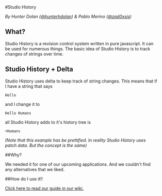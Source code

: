 #Studio History

<i>By Hunter Dolan (<a href="http://twitter.com/hunterhdolan">@hunterhdolan</a>) & Pablo Merino (<a href="http://twitter.com/zad0xsis">@zad0xsis</a>)</i>

## What?

Studio History is a revision control system written in pure javascript. It can be used for numerous things. The basic idea of Studio History is to track changes of strings over time.

## Studio History + Delta
Studio History uses delta to keep track of string changes. This means that if I have a string that says

	Hello

and I change it to

	Hello Humans

all Studio History adds to it's history tree is

	+Humans

<i>(Note that this example has be prettified. In reality Studio History uses patch data. But the concept is the same)</i>


##Why?

We needed it for one of our upcoming applications. And we couldn't find any alternatives that we liked.

##How do I use it!!

<a href="https://github.com/Studio182/Studio-History/wiki/How-to-use-Studio-History">Click here to read our guide in our wiki.</a>
